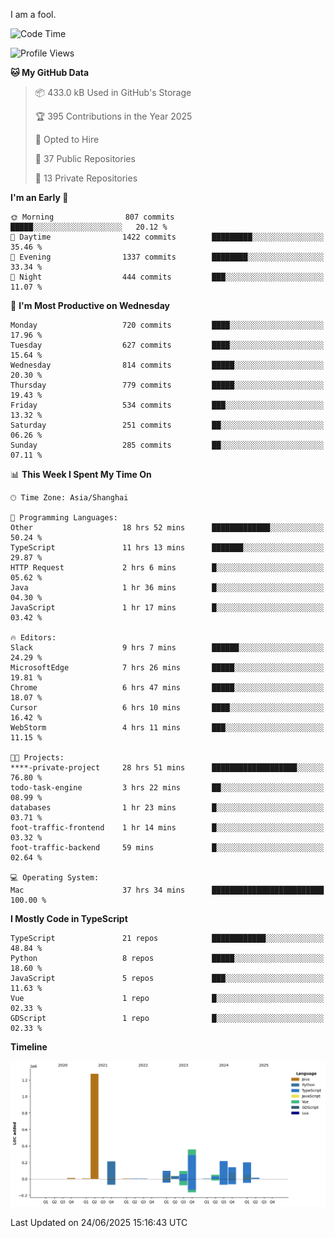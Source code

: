 I am a fool.

<!--START_SECTION:waka-->
![Code Time](http://img.shields.io/badge/Code%20Time-3%2C211%20hrs%2028%20mins-blue)

![Profile Views](http://img.shields.io/badge/Profile%20Views-1-blue)

**🐱 My GitHub Data** 

> 📦 433.0 kB Used in GitHub's Storage 
 > 
> 🏆 395 Contributions in the Year 2025
 > 
> 💼 Opted to Hire
 > 
> 📜 37 Public Repositories 
 > 
> 🔑 13 Private Repositories 
 > 
**I'm an Early 🐤** 

```text
🌞 Morning                807 commits         █████░░░░░░░░░░░░░░░░░░░░   20.12 % 
🌆 Daytime                1422 commits        █████████░░░░░░░░░░░░░░░░   35.46 % 
🌃 Evening                1337 commits        ████████░░░░░░░░░░░░░░░░░   33.34 % 
🌙 Night                  444 commits         ███░░░░░░░░░░░░░░░░░░░░░░   11.07 % 
```
📅 **I'm Most Productive on Wednesday** 

```text
Monday                   720 commits         ████░░░░░░░░░░░░░░░░░░░░░   17.96 % 
Tuesday                  627 commits         ████░░░░░░░░░░░░░░░░░░░░░   15.64 % 
Wednesday                814 commits         █████░░░░░░░░░░░░░░░░░░░░   20.30 % 
Thursday                 779 commits         █████░░░░░░░░░░░░░░░░░░░░   19.43 % 
Friday                   534 commits         ███░░░░░░░░░░░░░░░░░░░░░░   13.32 % 
Saturday                 251 commits         ██░░░░░░░░░░░░░░░░░░░░░░░   06.26 % 
Sunday                   285 commits         ██░░░░░░░░░░░░░░░░░░░░░░░   07.11 % 
```


📊 **This Week I Spent My Time On** 

```text
🕑︎ Time Zone: Asia/Shanghai

💬 Programming Languages: 
Other                    18 hrs 52 mins      █████████████░░░░░░░░░░░░   50.24 % 
TypeScript               11 hrs 13 mins      ███████░░░░░░░░░░░░░░░░░░   29.87 % 
HTTP Request             2 hrs 6 mins        █░░░░░░░░░░░░░░░░░░░░░░░░   05.62 % 
Java                     1 hr 36 mins        █░░░░░░░░░░░░░░░░░░░░░░░░   04.30 % 
JavaScript               1 hr 17 mins        █░░░░░░░░░░░░░░░░░░░░░░░░   03.42 % 

🔥 Editors: 
Slack                    9 hrs 7 mins        ██████░░░░░░░░░░░░░░░░░░░   24.29 % 
MicrosoftEdge            7 hrs 26 mins       █████░░░░░░░░░░░░░░░░░░░░   19.81 % 
Chrome                   6 hrs 47 mins       █████░░░░░░░░░░░░░░░░░░░░   18.07 % 
Cursor                   6 hrs 10 mins       ████░░░░░░░░░░░░░░░░░░░░░   16.42 % 
WebStorm                 4 hrs 11 mins       ███░░░░░░░░░░░░░░░░░░░░░░   11.15 % 

🐱‍💻 Projects: 
****-private-project     28 hrs 51 mins      ███████████████████░░░░░░   76.80 % 
todo-task-engine         3 hrs 22 mins       ██░░░░░░░░░░░░░░░░░░░░░░░   08.99 % 
databases                1 hr 23 mins        █░░░░░░░░░░░░░░░░░░░░░░░░   03.71 % 
foot-traffic-frontend    1 hr 14 mins        █░░░░░░░░░░░░░░░░░░░░░░░░   03.32 % 
foot-traffic-backend     59 mins             █░░░░░░░░░░░░░░░░░░░░░░░░   02.64 % 

💻 Operating System: 
Mac                      37 hrs 34 mins      █████████████████████████   100.00 % 
```

**I Mostly Code in TypeScript** 

```text
TypeScript               21 repos            ████████████░░░░░░░░░░░░░   48.84 % 
Python                   8 repos             █████░░░░░░░░░░░░░░░░░░░░   18.60 % 
JavaScript               5 repos             ███░░░░░░░░░░░░░░░░░░░░░░   11.63 % 
Vue                      1 repo              █░░░░░░░░░░░░░░░░░░░░░░░░   02.33 % 
GDScript                 1 repo              █░░░░░░░░░░░░░░░░░░░░░░░░   02.33 % 
```



**Timeline**

![Lines of Code chart](https://raw.githubusercontent.com/VeejaLiu/VeejaLiu/master/assets/bar_graph.png)


 Last Updated on 24/06/2025 15:16:43 UTC
<!--END_SECTION:waka-->
